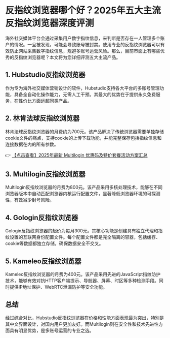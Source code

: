 # 反指纹浏览器哪个好？2025年五大主流反指纹浏览器深度评测

海外社交媒体平台会通过采集用户数字指纹信息，来判断是否存在一人管理多个账户的情况。一旦被发现，可能会导致账号被封禁。使用专业的反指纹浏览器可以有效防止网站采集数字指纹信息，规避多账号运营风险。那么，目前市面上有哪些优秀的反指纹浏览器呢？本文将为您详细评测五大主流产品。

## 1. Hubstudio反指纹浏览器
作为专为海外社交媒体营销设计的软件，Hubstudio支持各大平台的多账号管理功能，具备全自动化操作能力，无需人工干预。其最大的优势在于提供永久免费服务，在性价比方面远超同类产品。

## 2. 林肯法球反指纹浏览器
林肯法球反指纹浏览器的月费约为700元。该产品解决了传统浏览器需要单独存储cookie文件的痛点，支持cookie的上传下载功能，并能完整保存包括指纹信息和连接数据在内的所有参数。

👉 [【点击查看】2025年最新 Multilogin 优惠码及特价套餐活动方案汇总](https://bit.ly/multIlogin)

## 3. Multilogin反指纹浏览器
Multilogin反指纹浏览器的月费为800元。该产品采用多核处理技术，能够在不同浏览器版本中自动匹配浏览器内核运行配置文件，显著降低浏览器环境的可探测性，有效减少封号风险。

## 4. Gologin反指纹浏览器
Gologin反指纹浏览器的起价为每月300元。其核心功能是创建具有独立代理和指纹设置的互联网身份配置文件。每个配置文件都是完全隔离的容器，包括缓存、cookie等数据都独立存储，确保数据安全不交叉。

## 5. Kameleo反指纹浏览器
Kameleo反指纹浏览器的月费为400元。该产品采用先进的JavaScript指纹防护技术，能够有效对抗HTTP客户端提示、导航器、屏幕、时区等多种检测手段。同时提供IP地址保护、WebRTC泄漏防护等安全功能。

## 总结
经过综合对比，Hubstudio反指纹浏览器在价格和性能方面表现最为突出，特别是其中文界面设计，对国内用户更加友好。而Multilogin则在安全性和技术先进性方面具有明显优势，是多账号运营的专业之选。